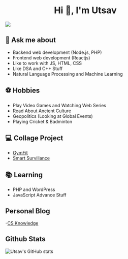 <h1 align="center">Hi 👋, I'm Utsav</h1>
<!-- <h3 align="center">Seeking Freshers Role</h3> -->

![](https://komarev.com/ghpvc/?username=up1512001&label=PROFILE+VIEWS&color=orange)

## 💬 Ask me about
- Backend web development (Node.js, PHP)
- Frontend web development (Reactjs)
- Like to work with JS, HTML, CSS 
- Like DSA and C++ Stuff
- Natural Language Processing and Machine Learning

## ⚽ Hobbies
- Play Video Games and Watching Web Series  
- Read About Ancient Culture
- Geopolitics (Looking at Global Events)
- Playing Cricket & Badminton

## 💻 Collage Project
- [GymFit](https://github.com/up1512001/GymFit)
- [Smart Survillance](https://github.com/up1512001/Abnormal-Event-Detection-6th-sem-project-)

## 📚 Learning
- PHP and WordPress  
- JavaScript Advance Stuff

## Personal Blog
-[CS Knowledge](https://csblogcontent.wordpress.com/)

## Github Stats
![Utsav's GitHub stats](https://github-readme-stats.vercel.app/api?username=up1512001&show_icons=true&theme=radical)



